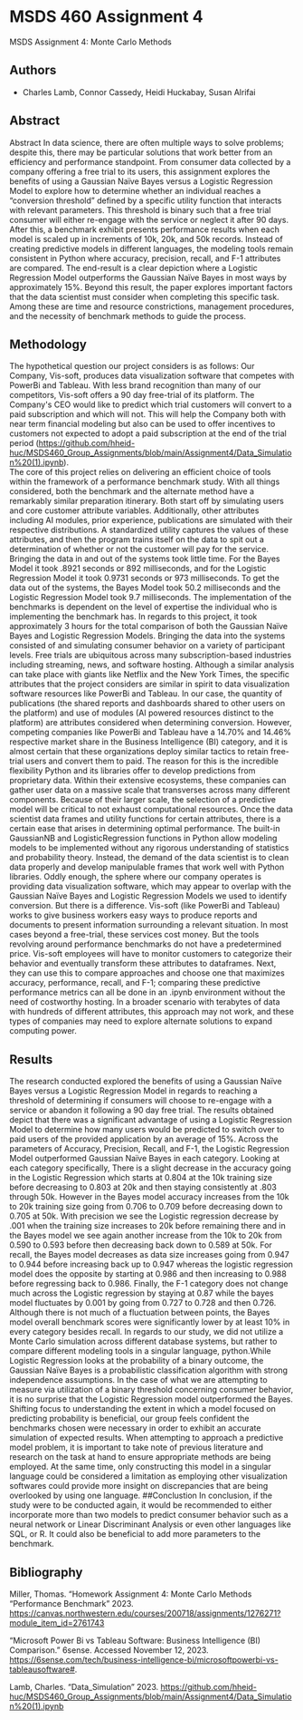 
# MSDS 460 Assignment 4

MSDS Assignment 4: Monte Carlo Methods



## Authors

- Charles Lamb, Connor Cassedy, Heidi Huckabay, Susan Alrifai

## Abstract

Abstract
In data science, there are often multiple ways to solve problems; despite this, there may be particular solutions that work better from an efficiency and performance standpoint. From consumer data collected by a company offering a free trial to its users, this assignment explores the benefits of using a Gaussian Naïve Bayes versus a Logistic Regression Model to explore how to determine whether an individual reaches a  “conversion threshold” defined by a specific utility function that interacts with relevant parameters. This threshold is binary such that a free trial consumer will either re-engage with the service or neglect it after 90 days. After this, a benchmark exhibit presents performance results when each model is scaled up in increments of 10k, 20k, and 50k records. Instead of creating predictive models in different languages, the modeling tools remain consistent in Python where accuracy, precision, recall, and F-1 attributes are compared. The end-result is a clear depiction where a Logistic Regression Model outperforms the Gaussian Naïve Bayes in most ways by approximately 15%. Beyond this result, the paper explores important factors that the data scientist must consider when completing this specific task. Among these are time and resource constrictions, management procedures, and the necessity of benchmark methods to guide the process.


## Methodology 

The hypothetical question our project considers is as follows: Our Company, Vis-soft, produces data visualization software that competes with PowerBi and Tableau. With less brand recognition than many of our competitors, Vis-soft offers a 90 day free-trial of its platform. The Company's CEO would like to predict which trial customers will convert to a paid subscription and which will not. This will help the Company both with near term financial modeling but also can be used to offer incentives to customers not expected to adopt a paid subscription at the end of the trial period (https://github.com/hheid-huc/MSDS460_Group_Assignments/blob/main/Assignment4/Data_Simulation%20(1).ipynb).  
The core of this project relies on delivering an efficient choice of tools within the framework of a performance benchmark study. With all things considered, both the benchmark and the alternate method have a remarkably similar preparation itinerary. Both start off by simulating users and core customer attribute variables. Additionally, other attributes including AI modules, prior experience, publications are simulated with their respective distributions. A standardized utility captures the values of these attributes, and then the program trains itself on the data to spit out a determination of whether or not the customer will pay for the service. 
Bringing the data in and out of the systems took little time. For the Bayes Model it took .8921 seconds or 892 milliseconds, and for the Logistic Regression Model it took 0.9731 seconds or 973 milliseconds. To get the data out of the systems, the Bayes Model took 50.2 milliseconds and the Logistic Regression Model took 9.7 milliseconds. The implementation of the benchmarks is dependent on the level of expertise the individual who is implementing the benchmark has. In regards to this project, it took approximately 3 hours for the total comparison of both the Gaussian Naïve Bayes and Logistic Regression Models. Bringing the data into the systems consisted of and simulating consumer behavior on a variety of participant levels.
Free trials are ubiquitous across many subscription-based industries including streaming, news, and software hosting. Although a similar analysis can take place with giants like Netflix and the New York Times, the specific attributes that the project considers are similar in spirit to data visualization software resources like PowerBi and Tableau. In our case, the quantity of publications (the shared reports and dashboards shared to other users on the platform) and use of modules (AI powered resources distinct to the platform) are attributes considered when determining conversion. However, competing companies like PowerBi and Tableau have a 14.70% and 14.46% respective market share in the Business Intelligence (BI) category, and it is almost certain that these organizations deploy similar tactics to retain free-trial users and convert them to paid.
The reason for this is the incredible flexibility Python and its libraries offer to develop predictions from proprietary data. Within their extensive ecosystems, these companies can gather user data on a massive scale that transverses across many different components. Because of their larger scale, the selection of a predictive model will be critical to not exhaust computational resources.  Once the data scientist data frames and utility functions for certain attributes, there is a certain ease that arises in determining optimal performance. The built-in GaussianNB and LogisticRegression functions in Python allow modeling models to be implemented without any rigorous understanding of statistics and probability theory. Instead, the demand of the data scientist is to clean data properly and develop manipulable frames that work well with Python libraries.
Oddly enough, the sphere where our company operates is providing data visualization software, which may appear to overlap with the Gaussian Naïve Bayes and Logistic Regression Models we used to identify conversion. But there is a difference. Vis-soft (like PowerBi and Tableau) works to give business workers easy ways to produce reports and documents to present information surrounding a relevant situation. In most cases beyond a free-trial, these services cost money. But the tools revolving around performance benchmarks do not have a predetermined price. Vis-soft employees will have to monitor customers to categorize their behavior and eventually transform these attributes to dataframes. Next, they can use this to compare approaches and choose one that maximizes accuracy, performance, recall, and F-1; comparing these predictive performance metrics can all be done in an .ipynb environment without the need of costworthy hosting. In a broader scenario with terabytes of data with hundreds of different attributes, this approach may not work, and these types of companies may need to explore alternate solutions to expand computing power.

## Results
The research conducted explored the benefits of using a Gaussian Naïve Bayes versus a Logistic Regression Model in regards to reaching a threshold of determining if consumers will choose to re-engage with a service or abandon it following a 90 day free trial. The results obtained depict that there was a significant advantage of using a Logistic Regression Model to determine how many users would be predicted to switch over to paid users of the provided application by an average of 15%. Across the parameters of Accuracy, Precision, Recall, and F-1, the Logistic Regression Model outperformed Gaussian Naïve Bayes in each category. Looking at each category specifically, There is a slight decrease in the accuracy going in the Logistic Regression which starts at 0.804 at the 10k training size before decreasing to 0.803 at 20k and then staying consistently at .803 through 50k. However in the Bayes model accuracy increases from the 10k to 20k training size going from 0.706 to 0.709 before decreasing down to 0.705 at 50k. 
With precision we see the Logistic regression decrease by .001 when the training size increases to 20k before remaining there and in the Bayes model we see again another increase from the 10k to 20k from 0.590 to 0.593 before then decreasing back down to 0.589 at 50k. For recall, the Bayes model decreases as data size increases going from 0.947 to 0.944 before increasing back up to 0.947 whereas the logistic regression model does the opposite by starting at 0.986 and then increasing to 0.988 before regressing back to 0.986. Finally, the F-1 category does not change much across the Logistic regression by staying at 0.87 while the bayes model fluctuates by 0.001 by going from 0.727 to 0.728 and then 0.726. Although there is not much of a fluctuation between points, the Bayes model overall benchmark scores were significantly lower by at least 10% in every category besides recall. 
In regards to our study, we did not utilize a Monte Carlo simulation across different database systems, but rather to compare different modeling tools in a singular language, python.While Logistic Regression looks at the probability of a binary outcome, the Gaussian Naïve Bayes is a probabilistic classification algorithm with strong independence assumptions. In the case of what we are attempting to measure via utilization of a binary threshold concerning consumer behavior, it is no surprise that the Logistic Regression model outperformed the Bayes. 
Shifting focus  to understanding the extent in which a model focused on predicting probability is beneficial, our group feels confident the benchmarks chosen were necessary in order to exhibit an accurate simulation of expected results. When attempting to approach a predictive model problem, it is important to take note of previous literature and research on the task at hand to ensure appropriate methods are being employed. At the same time, only constructing this model in a singular language could be considered a limitation as employing other visualization softwares could provide more insight on discrepancies that are being overlooked by using one language.
##Conclustion
In conclusion, if the study were to be conducted again, it would be recommended to either incorporate more than two models to predict consumer behavior such as a neural network or Linear Discriminant Analysis or even other languages like SQL, or R. It could also be beneficial to add more parameters to the benchmark.

## Bibliography 
Miller, Thomas. “Homework Assignment 4: Monte Carlo Methods  “Performance Benchmark” 2023. https://canvas.northwestern.edu/courses/200718/assignments/1276271?module_item_id=2761743

“Microsoft Power Bi vs Tableau Software: Business Intelligence (BI) Comparison.” 6sense.   Accessed November 12, 2023. https://6sense.com/tech/business-intelligence-bi/microsoftpowerbi-vs-tableausoftware#.

Lamb, Charles. “Data_Simulation” 2023. https://github.com/hheid-huc/MSDS460_Group_Assignments/blob/main/Assignment4/Data_Simulation%20(1).ipynb
